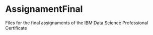 # AssignamentFinal
Files for the final assignaments of the IBM Data Science Professional Certificate
